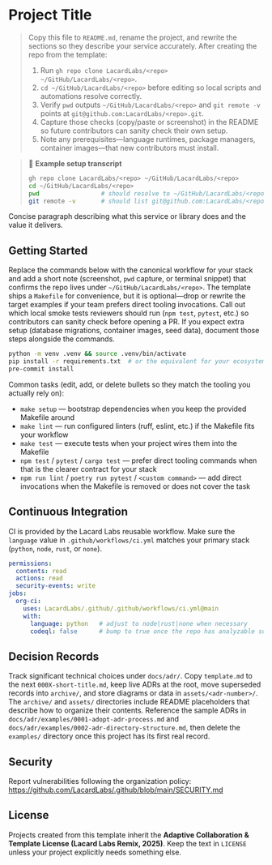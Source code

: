 # Project Title

> Copy this file to `README.md`, rename the project, and rewrite the sections so they describe your service accurately. After
> creating the repo from the template:
> 1. Run `gh repo clone LacardLabs/<repo> ~/GitHub/LacardLabs/<repo>`.
> 2. `cd ~/GitHub/LacardLabs/<repo>` before editing so local scripts and automations resolve correctly.
> 3. Verify `pwd` outputs `~/GitHub/LacardLabs/<repo>` and `git remote -v` points at `git@github.com:LacardLabs/<repo>.git`.
> 4. Capture those checks (copy/paste or screenshot) in the README so future contributors can sanity check their own setup.
> 5. Note any prerequisites—language runtimes, package managers, container images—that new contributors must install.

> 📍 **Example setup transcript**
> ```bash
> gh repo clone LacardLabs/<repo> ~/GitHub/LacardLabs/<repo>
> cd ~/GitHub/LacardLabs/<repo>
> pwd                 # should resolve to ~/GitHub/LacardLabs/<repo>
> git remote -v       # should list git@github.com:LacardLabs/<repo>.git
> ```

Concise paragraph describing what this service or library does and the value it delivers.

## Getting Started

Replace the commands below with the canonical workflow for your stack and add a short note (screenshot, `pwd` capture, or
terminal snippet) that confirms the repo lives under `~/GitHub/LacardLabs/<repo>`. The template ships a `Makefile` for
convenience, but it is optional—drop or rewrite the target examples if your team prefers direct tooling invocations. Call out
which local smoke tests reviewers should run (`npm test`, `pytest`, etc.) so contributors can sanity check before opening a PR.
If you expect extra setup (database migrations, container images, seed data), document those steps alongside the commands.

```bash
python -m venv .venv && source .venv/bin/activate
pip install -r requirements.txt  # or the equivalent for your ecosystem
pre-commit install
```

Common tasks (edit, add, or delete bullets so they match the tooling you actually rely on):
- `make setup` — bootstrap dependencies when you keep the provided Makefile around
- `make lint` — run configured linters (ruff, eslint, etc.) if the Makefile fits your workflow
- `make test` — execute tests when your project wires them into the Makefile
- `npm test` / `pytest` / `cargo test` — prefer direct tooling commands when that is the clearer contract for your stack
- `npm run lint` / `poetry run pytest` / `<custom command>` — add direct invocations when the Makefile is removed or does not
  cover the task

## Continuous Integration

CI is provided by the Lacard Labs reusable workflow. Make sure the `language` value in `.github/workflows/ci.yml` matches your primary stack (`python`, `node`, `rust`, or `none`).

```yaml
permissions:
  contents: read
  actions: read
  security-events: write
jobs:
  org-ci:
    uses: LacardLabs/.github/.github/workflows/ci.yml@main
    with:
      language: python   # adjust to node|rust|none when necessary
      codeql: false      # bump to true once the repo has analyzable source code
```

## Decision Records

Track significant technical choices under `docs/adr/`. Copy `template.md` to the next `000X-short-title.md`, keep live ADRs at the root, move superseded records into `archive/`, and store diagrams or data in `assets/<adr-number>/`. The `archive/` and `assets/` directories include README placeholders that describe how to organize their contents. Reference the sample ADRs in `docs/adr/examples/0001-adopt-adr-process.md` and `docs/adr/examples/0002-adr-directory-structure.md`, then delete the `examples/` directory once this project has its first real record.

## Security

Report vulnerabilities following the organization policy: https://github.com/LacardLabs/.github/blob/main/SECURITY.md

## License

Projects created from this template inherit the **Adaptive Collaboration & Template License (Lacard Labs Remix, 2025)**. Keep the text in `LICENSE` unless your project explicitly needs something else.
